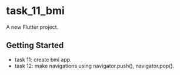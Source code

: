 # task_11_bmi

A new Flutter project.

## Getting Started

- task 11: create bmi app.
- task 12: make navigations using  navigator.push(), navigator.pop().
